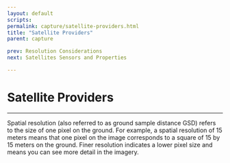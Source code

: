 ```yaml
---
layout: default
scripts:
permalink: capture/satellite-providers.html
title: "Satellite Providers"
parent: capture

prev: Resolution Considerations
next: Satellites Sensors and Properties

---
```


# Satellite Providers

---

Spatial resolution (also referred to as ground sample distance GSD) refers to the size of one pixel on the ground. For example, a spatial resolution of 15 meters means that one pixel on the image corresponds to a square of 15 by 15 meters on the ground. Finer resolution indicates a lower pixel size and means you can see more detail in the imagery. 
